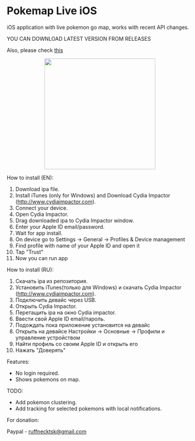 # Pokemap Live iOS
iOS application with live pokemon go map, works with recent API changes.

YOU CAN DOWNLOAD LATEST VERSION FROM RELEASES

Also, please check [this](https://github.com/ruffnecktsk/erlang_pokemon_db)

<p align="center">
  <img src="https://github.com/ruffnecktsk/pokemap_live_ios/blob/master/Simulator.png" width="300"/>
</p>

How to install (EN):

1. Download ipa file.
2. Install iTunes (only for Windows) and Download Cydia Impactor (http://www.cydiaimpactor.com).
3. Connect your device.
4. Open Cydia Impactor.
5. Drag downloaded ipa to Cydia Impactor window.
6. Enter your Apple ID email/password.
7. Wait for app install.
8. On device go to Settings -> General -> Profiles & Device management
9. Find profile with name of your Apple ID and open it
10. Tap "Trust"
11. Now you can run app

How to install (RU):

1. Скачать ipa из репозитория.
2. Установить iTunes(только для Windows) и скачать Cydia Impactor (http://www.cydiaimpactor.com).
3. Подключить девайс через USB.
4. Открыть Cydia Impactor.
5. Перетащить ipa на окно Cydia impactor.
6. Ввести свой Apple ID email/пароль.
7. Подождать пока приложение установится на девайс
8. Открыть на девайсе Настройки -> Основные -> Профили и управление устройством
9. Найти профиль со своим Apple ID и открыть его
10. Нажать "Доверять"


Features:

- No login required. 
- Shows pokemons on map. 

TODO:

- Add pokemon clustering.
- Add tracking for selected pokemons with local notifications.

For donation:

Paypal - ruffnecktsk@gmail.com
